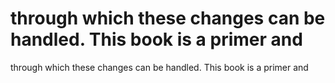 # through which these changes can be handled. This book is a primer and

through which these changes can be handled. This book is a primer and